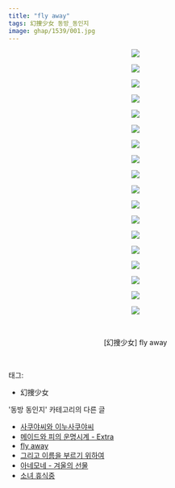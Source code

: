```yaml
---
title: "fly away"
tags: 幻捜少女 동방_동인지
image: ghap/1539/001.jpg
---
```

<div class="article">
<p style="text-align: center; clear: none; float: none;"><img src="{{ site.nasurl }}/ghap/1539/001.jpg"/></p>
<p style="text-align: center; clear: none; float: none;"><img src="{{ site.nasurl }}/ghap/1539/002.jpg"/></p>
<p style="text-align: center; clear: none; float: none;"><img src="{{ site.nasurl }}/ghap/1539/003.jpg"/></p>
<p style="text-align: center; clear: none; float: none;"><img src="{{ site.nasurl }}/ghap/1539/004.jpg"/></p>
<p style="text-align: center; clear: none; float: none;"><img src="{{ site.nasurl }}/ghap/1539/005.jpg"/></p>
<p style="text-align: center; clear: none; float: none;"><img src="{{ site.nasurl }}/ghap/1539/006.jpg"/></p>
<p style="text-align: center; clear: none; float: none;"><img src="{{ site.nasurl }}/ghap/1539/007.jpg"/></p>
<p style="text-align: center; clear: none; float: none;"><img src="{{ site.nasurl }}/ghap/1539/008.jpg"/></p>
<p style="text-align: center; clear: none; float: none;"><img src="{{ site.nasurl }}/ghap/1539/009.jpg"/></p>
<p style="text-align: center; clear: none; float: none;"><img src="{{ site.nasurl }}/ghap/1539/010.jpg"/></p>
<p style="text-align: center; clear: none; float: none;"><img src="{{ site.nasurl }}/ghap/1539/011.jpg"/></p>
<p style="text-align: center; clear: none; float: none;"><img src="{{ site.nasurl }}/ghap/1539/012.jpg"/></p>
<p style="text-align: center; clear: none; float: none;"><img src="{{ site.nasurl }}/ghap/1539/013.jpg"/></p>
<p style="text-align: center; clear: none; float: none;"><img src="{{ site.nasurl }}/ghap/1539/014.jpg"/></p>
<p style="text-align: center; clear: none; float: none;"><img src="{{ site.nasurl }}/ghap/1539/015.jpg"/></p>
<p style="text-align: center; clear: none; float: none;"><img src="{{ site.nasurl }}/ghap/1539/016.jpg"/></p>
<p style="text-align: center; clear: none; float: none;"><img src="{{ site.nasurl }}/ghap/1539/017.jpg"/></p>
<p style="text-align: center; clear: none; float: none;"><img src="{{ site.nasurl }}/ghap/1539/018.jpg"/></p>
<p style="text-align: center; clear: none; float: none;"><br/></p>
<p style="text-align: center; clear: none; float: none;">[幻捜少女] fly away</p>
<p><br/></p>
</div><div class="tagTrail">
<p>태그: </p>
<ul>
<li>幻捜少女</li>
</ul>
</div><div class="another">
<p>'동방 동인지' 카테고리의 다른 글</p>
<ul>
<li><a href="/2016-08-13-ghap_1542">사쿠야씨와 이누사쿠야씨</a></li>
<li><a href="/2016-08-12-ghap_1541">메이드와 피의 운명시계 - Extra</a></li>
<li><a href="/2016-08-12-ghap_1539">fly away</a></li>
<li><a href="/2016-08-12-ghap_1538">그리고 이름을 부르기 위하여</a></li>
<li><a href="/2016-08-12-ghap_1537">아네모네 - 겨울의 선물</a></li>
<li><a href="/2016-08-12-ghap_1536">소녀 휴식중</a></li>
</ul>
</div><div class="cb_module cb_fluid">
<div class="cb_wrt cb_profile">
</div><!-- commentList close -->
</div>